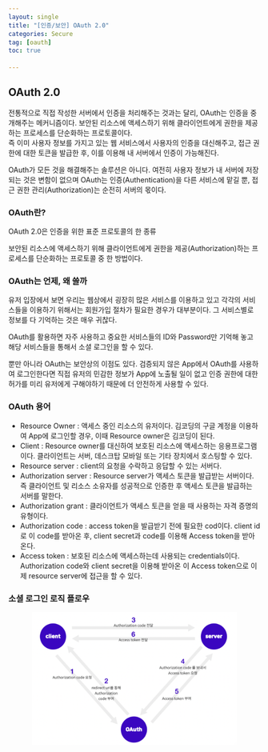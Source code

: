 ```yaml
---
layout: single
title: "[인증/보안] OAuth 2.0"
categories: Secure
tag: [oauth]
toc: true

---
```


## OAuth 2.0

전통적으로 직접 작성한 서버에서 인증을 처리해주는 것과는 달리, OAuth는 인증을 중개해주는 메커니즘이다. 보안된 리소스에 액세스하기 위해 클라이언트에게 권한을 제공하는 프로세스를 단순화하는 프로토콜이다.  
즉 이미 사용자 정보를 가지고 있는 웹 서비스에서 사용자의 인증을 대신해주고, 접근 권한에 대한 토큰을 발급한 후, 이를 이용해 내 서버에서 인증이 가능해진다.

OAuth가 모든 것을 해결해주는 솔루션은 아니다. 여전히 사용자 정보가 내 서버에 저장되는 것은 변함이 없으며 OAuth는 인증(Authentication)을 다른 서비스에 맡길 뿐, 접근 권한 관리(Authorization)는 순전히 서버의 몫이다.

### OAuth란?

OAuth 2.0은 인증을 위한 표준 프로토콜의 한 종류

보안된 리소스에 액세스하기 위해 클라이언트에게 권한을 제공(Authorization)하는 프로세스를 단순화하는 프로토콜 중 한 방법이다.

### OAuth는 언제, 왜 쓸까

유저 입장에서 보면 우리는 웹상에서 굉장히 많은 서비스를 이용하고 있고 각각의 서비스들을 이용하기 위해서는 회원가입 절차가 필요한 경우가 대부분이다. 그 서비스별로 정보를 다 기억하는 것은 매우 귀찮다.

OAuth를 활용하면 자주 사용하고 중요한 서비스들의 ID와 Password만 기억해 놓고 해당 서비스들을 통해서 소셜 로그인을 할 수 있다.

뿐만 아니라 OAuth는 보안상의 이점도 있다. 검증되지 않은 App에서 OAuth를 사용하여 로그인한다면 직접 유저의 민감한 정보가 App에 노출될 일이 없고 인증 권한에 대한 허가를 미리 유저에게 구해야하기 때문에 더 안전하게 사용할 수 있다.

### OAuth 용어

- Resource Owner : 액세스 중인 리소스의 유저이다. 김코딩의 구글 계정을 이용하여 App에 로그인할 경우, 이때 Resource owner은 김코딩이 된다.
- Client : Resource owner를 대신하여 보호된 리소스에 액세스하는 응용프로그램이다. 클라이언트는 서버, 데스크탑 모바일 또는 기타 장치에서 호스팅할 수 있다.
- Resource server : client의 요청을 수락하고 응답할 수 있는 서버다.
- Authorization server : Resource server가 액세스 토큰을 발급받는 서버이다. 즉 클라이언트 및 리소스 소유자를 성공적으로 인증한 후 액세스 토큰을 발급하는 서버를 말한다.
- Authorization grant : 클라이언트가 액세스 토큰을 얻을 때 사용하는 자격 증명의 유형이다.
- Authorization code : access token을 발급받기 전에 필요한 cod이다. client id로 이 code를 받아온 후, client secret과 code를 이용해 Access token을 받아온다.
- Access token : 보호된 리소스에 액세스하는데 사용되는 credentials이다. Authorization code와 client secret을 이용해 받아온 이 Access token으로 이제 resource server에 접근을 할 수 있다.

### 소셜 로그인 로직 플로우

<center>

<img src="../images/2022-08-18-secure_8th/image-20220818195024729.png" alt="image-20220818195024729" style="zoom:40%;" />

</center>
